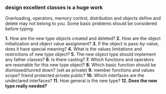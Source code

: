  ### design excellent classes is a huge work
 Overloading, operators, memory control, distribution and objects define and delete may not belong to you.
Some basic problems should be considered before typing:

**1.** How are the new type objects created and deleted?
**2.** How are the object initialization and object value assignment?
**3.** If the object is pass-by-value, does it have special meaning?
**4.** What is the values limitations and restrictions of new type object?
**5.** The new object type should implement any father classes?
**6.** Is there casting?
**7.** Which functions and operators are resonable for this new type object?
**8.** Which basic function should be dismissed/tunred down? (set as private)
**9.** member functions and values scope? friend protected private public?
**10.** Which interfaces are the undeclared interfaces?
**11.** How general is the new type?
**12.   Does the new type really needed?**